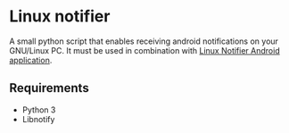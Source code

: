# Linux notifier

A small python script that enables receiving android notifications on your GNU/Linux PC. It must be used in combination with [Linux Notifier Android application](https://github.com/MihaiBojescu/Linux-notifier-Android).

## Requirements
* Python 3
* Libnotify
